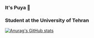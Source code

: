 ### It's Puya 👋
### Student at the University of Tehran
[![Anurag's GitHub stats](https://github-readme-stats.vercel.app/api?username=pooyash&show_icons=true)](https://github.com/pooyash/github-readme-stats)
<!--
**pooyash/pooyash** is a ✨ _special_ ✨ repository because its `README.md` (this file) appears on your GitHub profile.

Here are some ideas to get you started:

- 🔭 I’m currently working on ...
- 🌱 I’m currently learning ...
- 👯 I’m looking to collaborate on ...
- 🤔 I’m looking for help with ...
- 💬 Ask me about ...
- 📫 How to reach me: puyashayk@gmail.com
- 😄 Pronouns: He/Him
- ⚡ Fun fact: ...
-->

